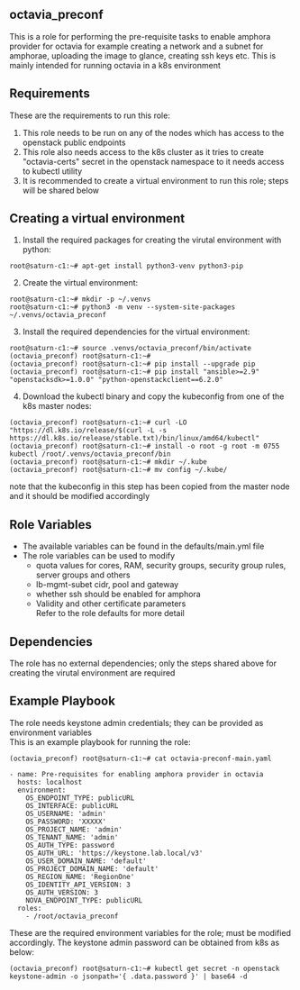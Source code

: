 ## octavia_preconf

This is a role for performing the pre-requisite tasks to enable amphora provider for octavia for example creating a network and a subnet for amphorae, uploading the image to glance, creating ssh keys etc. This is mainly intended for running octavia in a k8s environment

## Requirements

These are the requirements to run this role:
1. This role needs to be run on any of the nodes which has access to the openstack public endpoints
2. This role also needs access to the k8s cluster as it tries to create "octavia-certs" secret in the openstack namespace to it needs access to kubectl utility
3. It is recommended to create a virtual environment to run this role; steps will be shared below

## Creating a virtual environment

1. Install the required packages for creating the virutal environment with python:
```
root@saturn-c1:~# apt-get install python3-venv python3-pip
```
2. Create the virtual environment:
```
root@saturn-c1:~# mkdir -p ~/.venvs
root@saturn-c1:~# python3 -m venv --system-site-packages ~/.venvs/octavia_preconf
```
3. Install the required dependencies for the virtual environment:
```
root@saturn-c1:~# source .venvs/octavia_preconf/bin/activate
(octavia_preconf) root@saturn-c1:~#
(octavia_preconf) root@saturn-c1:~# pip install --upgrade pip
(octavia_preconf) root@saturn-c1:~# pip install "ansible>=2.9" "openstacksdk>=1.0.0" "python-openstackclient==6.2.0"
```
4. Download the kubectl binary and copy the kubeconfig from one of the k8s master nodes:
```
(octavia_preconf) root@saturn-c1:~# curl -LO "https://dl.k8s.io/release/$(curl -L -s https://dl.k8s.io/release/stable.txt)/bin/linux/amd64/kubectl"
(octavia_preconf) root@saturn-c1:~# install -o root -g root -m 0755 kubectl /root/.venvs/octavia_preconf/bin
(octavia_preconf) root@saturn-c1:~# mkdir ~/.kube
(octavia_preconf) root@saturn-c1:~# mv config ~/.kube/
```
note that the kubeconfig in this step has been copied from the master node and it should be modified accordingly

## Role Variables

+ The available variables can be found in the defaults/main.yml file
+ The role variables can be used to modify
    + quota values for cores, RAM, security groups, security group rules, server groups and others
    + lb-mgmt-subet cidr, pool and gateway
    + whether ssh should be enabled for amphora
    + Validity and other certificate parameters \
Refer to the role defaults for more detail

## Dependencies

The role has no external dependencies; only the steps shared above for creating the virutal environment are required

## Example Playbook

The role needs keystone admin credentials; they can be provided as environment variables \
This is an example playbook for running the role:

```
(octavia_preconf) root@saturn-c1:~# cat octavia-preconf-main.yaml

- name: Pre-requisites for enabling amphora provider in octavia
  hosts: localhost
  environment:
    OS_ENDPOINT_TYPE: publicURL
    OS_INTERFACE: publicURL
    OS_USERNAME: 'admin'
    OS_PASSWORD: 'XXXXX'
    OS_PROJECT_NAME: 'admin'
    OS_TENANT_NAME: 'admin'
    OS_AUTH_TYPE: password
    OS_AUTH_URL: 'https://keystone.lab.local/v3'
    OS_USER_DOMAIN_NAME: 'default'
    OS_PROJECT_DOMAIN_NAME: 'default'
    OS_REGION_NAME: 'RegionOne'
    OS_IDENTITY_API_VERSION: 3
    OS_AUTH_VERSION: 3
    NOVA_ENDPOINT_TYPE: publicURL
  roles:
    - /root/octavia_preconf
```

These are the required environment variables for the role; must be modified accordingly. The keystone admin password can be obtained from k8s as below:
```
(octavia_preconf) root@saturn-c1:~# kubectl get secret -n openstack keystone-admin -o jsonpath='{ .data.password }' | base64 -d
```
